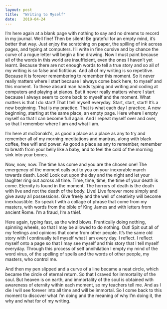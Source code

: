 ```yaml
---
layout: post
title:  "Writing to Myself"
date:   2019-04-24
---
```


I’m here again at a blank page with nothing to say and no dreams to record in my journal. Well fine! Then be silent! Be grateful for an empty mind, it’s better that way. Just enjoy the scratching on paper, the spilling of ink across pages, and typing at computers. I’ll write in fine cursive and by chance the curve of a rogue letter will begin a fine drawing. Now I must paint because all of the words in this world are insufficient, even the ones I haven’t yet learnt. Because there are not enough words to tell a true story and so all of my writing is so false and fictitious. And all of my writing is so repetitive. Because it is forever remembering to remember this moment. So it never really matters where I start because I always come back here, to myself and this moment. To these absurd man hands typing and writing and coding at computers and playing at pianos. But it never really matters where I start because I always seem to come back to myself and the moment. What matters is that I do start! That I tell myself everyday. Start, start, start! It’s a new beginning. That is my practice. That is what each day I practice. A new beginning, starting at the same place, an empty page. Here where I empty myself so that I can become full again. And I repeat myself over and over, so that I remember where I am and what I am.

I’m here at mcDonald's, as good a place as a place as any to try and remember all of my morning meditations and mantras, along with black coffee, free wifi and power. As good a place as any to remember, remember to breath from your belly like a baby, and to feel the cold of the morning sink into your bones.

Now, now, now. The time has come and you are the chosen one! The emergency of the moment calls out to you on your inexorable march towards death. Look! Look out upon the day and the night and let your laughter ring out across all time. Time, time, time, the time of your death is come. Eternity is found in the moment. The horrors of death is the death with live and not the death of the body. Live! Live forever more simply and give away all possessions. Give freely and the well of creativity will become inexhaustible. So speak I with a collage of phrase that come from my masters, with words from the bible of King James and with letters from ancient Rome. I’m a fraud, I’m a thief.

Here again, typing fast, as the wind blows. Frantically doing nothing, spinning wheels, so that I may be allowed to do nothing. Out! Spit out all of my feelings and opinions that come from other people. It’s the same old story with I continually tell myself what I am every day. I reflect. I reflect myself onto a page so that I may see myself and this story that I tell myself everyday. Through this process of self annihilation I empty my mind of the word virus, of the spelling of spells and the words of other people, my masters, who control me.

And then my pen slipped and a curve of a line became a neat circle, which became the circle of eternal return. So that I craved for immortality of the soul. But heaven is on earth, and immortality of the soul is obtained with awareness of eternity within each moment, so my teachers tell me. And as I die I will see forever into all time and will be immortal. So I come back to this moment to discover what I’m doing and the meaning of why I’m doing it, the why and what for of my writing.
